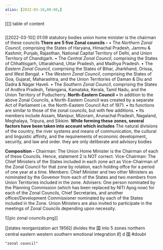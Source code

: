 ```yaml
---
alias: [2022-03-10,00:40,]
---
```

[[]]
table of content
```toc
```
[[2022-03-10]] 01:09
statutory bodies
union home minister is the chairman of these councils
**There are 5 five Zonal councils -**
• The *Northern Zonal Council*, comprising the States of Haryana, Himachal Pradesh, Jammu & Kashmir, Punjab, Rajasthan, National Capital Territory of Delhi, and Union
Territory of Chandigarh.
• The *Central Zonal Council*, comprising the States of Chhattisgarh, Uttarakhand, Uttar Pradesh, and Madhya Pradesh.
• The *Eastern Zonal Council*, comprising the States of Bihar, Jharkhand, Orissa, and West Bengal.
• The *Western Zonal Council*, comprising the States of Goa, Gujarat, Maharashtra, and the Union Territories of Daman & Diu and Dadra & Nagar Haveli.
• The *Southern Zonal Council*, comprising the States of Andhra Pradesh, Telangana, Kamataka, Kerala, Tamil Nadu, and the Union Territory of Puducherry.
**North-Eastern Council**
• In addition to the above Zonal Councils, a North-Eastem Council was created by a separate Act of Parliament i.e. the North-Eastem Council Act of 1971.
• Its functions are similar to those of the zonal councils, but with few additions.
• Its members include Assam, Manipur, Mizoram, Arunachal Pradesh, Nagaland, Meghalaya, Tripura, and Sikkim.
**While forming these zones, several factors have been taken into account which includes**
The natural divisions of the country, the river systems and means of communication, the cultural and linguistic affinity, and the requirements of economic development,
security, and law and order.
they are only deliberate and advisory bodies

**Composition -**
Chairman: The Union Home Minister is the Chairman of each of these Councils. Hence, statement 2 is NOT correct.
Vice-Chairman: The Chief Ministers of the States included in each zone act as Vice-Chairman of the Zonal Council for that zone by rotation, each holding offce for a period of one year at a time.
Members: Chief Minister and two other Ministers as nominated by the Govemor from each of the States and two members from Union Territories included in the zone.
Advisers: One person nominated by the Planning Commission (which has been replaced by NITI Ayog now) for each of the Zonal Councils, Chief Secretaries, and another
officer/Development Commissioner nominated by each of the States included in the Zone.
Union Ministers are also invited to participate in the meetings of Zonal Councils depending upon necessity.

![[pic zonal councils.png]]

[[states reorganization act 1956]] divides the 国 into 5 zones
northern
central
eastern
western
southern
emotional integration 的 d 国 #doubt 
```query 2022-03-10 01:09
"zonal council"
```

